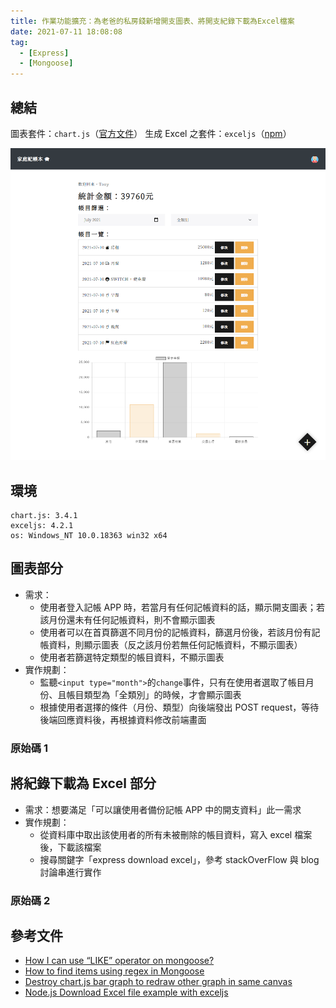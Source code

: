 ```yaml
---
title: 作業功能擴充：為老爸的私房錢新增開支圖表、將開支紀錄下載為Excel檔案
date: 2021-07-11 18:08:08
tag:
  - [Express]
  - [Mongoose]
---
```


## 總結

圖表套件：`chart.js`（[官方文件](https://www.chartjs.org/docs/latest/)）
生成 Excel 之套件：`exceljs`（[npm](https://www.npmjs.com/package/exceljs)）

![圖表成品示意](/2021/express-chartjs-exceljs/chartDemo.png)

## 環境

```
chart.js: 3.4.1
exceljs: 4.2.1
os: Windows_NT 10.0.18363 win32 x64
```

## 圖表部分

- 需求：
  - 使用者登入記帳 APP 時，若當月有任何記帳資料的話，顯示開支圖表；若該月份還未有任何記帳資料，則不會顯示圖表
  - 使用者可以在首頁篩選不同月份的記帳資料，篩選月份後，若該月份有記帳資料，則顯示圖表（反之該月份若無任何記帳資料，不顯示圖表）
  - 使用者若篩選特定類型的帳目資料，不顯示圖表
- 實作規劃：
  - 監聽`<input type="month">`的`change`事件，只有在使用者選取了帳目月份、且帳目類型為「全類別」的時候，才會顯示圖表
  - 根據使用者選擇的條件（月份、類型）向後端發出 POST request，等待後端回應資料後，再根據資料修改前端畫面

### 原始碼 1

<script src="https://gist.github.com/tzynwang/327957091f91f81b86c527f29a51c84d.js"></script>

## 將紀錄下載為 Excel 部分

- 需求：想要滿足「可以讓使用者備份記帳 APP 中的開支資料」此一需求
- 實作規劃：
  - 從資料庫中取出該使用者的所有未被刪除的帳目資料，寫入 excel 檔案後，下載該檔案
  - 搜尋關鍵字「express download excel」，參考 stackOverFlow 與 blog 討論串進行實作

### 原始碼 2

<script src="https://gist.github.com/tzynwang/b77a79b8bc53c6f5d546b4f18aa7ce71.js"></script>

## 參考文件

- [How I can use “LIKE” operator on mongoose?](https://stackoverflow.com/questions/43729199/how-i-can-use-like-operator-on-mongoose)
- [How to find items using regex in Mongoose](https://stackoverflow.com/questions/38497650/how-to-find-items-using-regex-in-mongoose)
- [Destroy chart.js bar graph to redraw other graph in same canvas](https://stackoverflow.com/questions/40056555/destroy-chart-js-bar-graph-to-redraw-other-graph-in-same-canvas)
- [Node.js Download Excel file example with exceljs](https://bezkoder.com/node-js-download-excel-file/)
